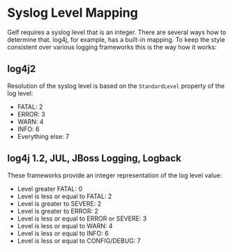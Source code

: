# Syslog Level Mapping

Gelf requires a syslog level that is an integer. There are several ways how to determine that. log4j, for example, has a built-in
mapping. To keep the style consistent over various logging frameworks this is the way how it works:

## log4j2

Resolution of the syslog level is based on the `StandardLevel` property of the log level:

* FATAL: 2
* ERROR: 3
* WARN: 4
* INFO: 6
* Everything else: 7

## log4j 1.2, JUL, JBoss Logging, Logback

These frameworks provide an integer representation of the log level value:

* Level greater FATAL: 0
* Level is less or equal to FATAL: 2
* Level is greater to SEVERE: 2
* Level is greater to ERROR: 2
* Level is less or equal to ERROR or SEVERE: 3
* Level is less or equal to WARN: 4
* Level is less or equal to INFO: 6
* Level is less or equal to CONFIG/DEBUG: 7
